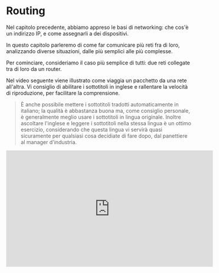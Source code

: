 # Routing

Nel capitolo precedente, abbiamo appreso le basi di networking: che cos'è un indirizzo IP, e come assegnarli a dei dispositivi.

In questo capitolo parleremo di come far comunicare più reti fra di loro, analizzando diverse situazioni, dalle più semplici alle più complesse.

Per cominciare, consideriamo il caso più semplice di tutti: due reti collegate tra di loro da un router.

Nel video seguente viene illustrato come viaggia un pacchetto da una rete all'altra. Vi consiglio di abilitare i sottotitoli in inglese e rallentare la velocità di riproduzione, per facilitare la comprensione.

> È anche possibile mettere i sottotitoli tradotti automaticamente in italiano; la qualità è abbastanza buona ma, come consiglio personale, è generalmente meglio usare i sottotitoli in lingua originale. Inoltre ascoltare l'inglese e leggere i sottotitoli nella stessa lingua è un ottimo esercizio, considerando che questa lingua vi servirà quasi sicuramente per qualsiasi cosa decidiate di fare dopo, dal panettiere al manager d'industria.

<iframe width="560" height="315" src="https://www.youtube.com/embed/rYodcvhh7b8" frameborder="0" allow="accelerometer; autoplay; encrypted-media; gyroscope; picture-in-picture" allowfullscreen></iframe>
